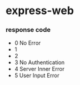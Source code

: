 # express-web

### response code
* 0  No Error
* 1 
* 2
* 3  No Authentication
* 4  Server Inner Error
* 5  User Input Error
